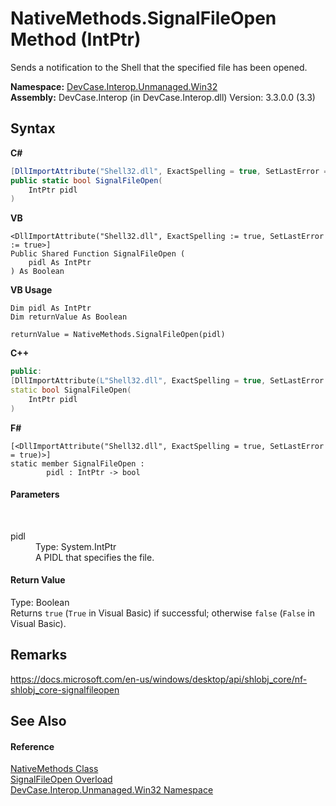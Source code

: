 # NativeMethods.SignalFileOpen Method (IntPtr)
 

Sends a notification to the Shell that the specified file has been opened.

**Namespace:**&nbsp;<a href="N_DevCase_Interop_Unmanaged_Win32">DevCase.Interop.Unmanaged.Win32</a><br />**Assembly:**&nbsp;DevCase.Interop (in DevCase.Interop.dll) Version: 3.3.0.0 (3.3)

## Syntax

**C#**<br />
``` C#
[DllImportAttribute("Shell32.dll", ExactSpelling = true, SetLastError = true)]
public static bool SignalFileOpen(
	IntPtr pidl
)
```

**VB**<br />
``` VB
<DllImportAttribute("Shell32.dll", ExactSpelling := true, SetLastError := true>]
Public Shared Function SignalFileOpen ( 
	pidl As IntPtr
) As Boolean
```

**VB Usage**<br />
``` VB Usage
Dim pidl As IntPtr
Dim returnValue As Boolean

returnValue = NativeMethods.SignalFileOpen(pidl)
```

**C++**<br />
``` C++
public:
[DllImportAttribute(L"Shell32.dll", ExactSpelling = true, SetLastError = true)]
static bool SignalFileOpen(
	IntPtr pidl
)
```

**F#**<br />
``` F#
[<DllImportAttribute("Shell32.dll", ExactSpelling = true, SetLastError = true)>]
static member SignalFileOpen : 
        pidl : IntPtr -> bool 

```


#### Parameters
&nbsp;<dl><dt>pidl</dt><dd>Type: System.IntPtr<br />A PIDL that specifies the file.</dd></dl>

#### Return Value
Type: Boolean<br />Returns `true` (`True` in Visual Basic) if successful; otherwise `false` (`False` in Visual Basic).

## Remarks
<a href="https://docs.microsoft.com/en-us/windows/desktop/api/shlobj_core/nf-shlobj_core-signalfileopen" target="_blank">https://docs.microsoft.com/en-us/windows/desktop/api/shlobj_core/nf-shlobj_core-signalfileopen</a>

## See Also


#### Reference
<a href="T_DevCase_Interop_Unmanaged_Win32_NativeMethods">NativeMethods Class</a><br /><a href="Overload_DevCase_Interop_Unmanaged_Win32_NativeMethods_SignalFileOpen">SignalFileOpen Overload</a><br /><a href="N_DevCase_Interop_Unmanaged_Win32">DevCase.Interop.Unmanaged.Win32 Namespace</a><br />